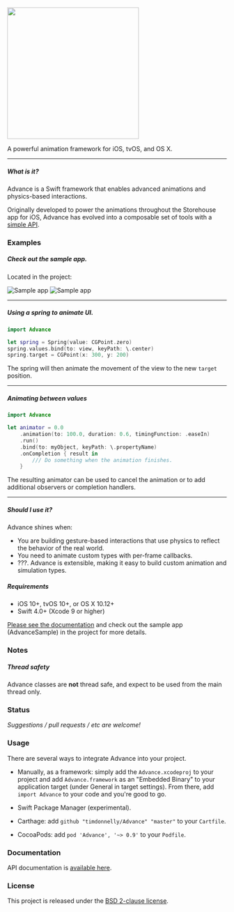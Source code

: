 <br/><img src="https://github.com/storehouse/Advance/raw/master/Assets/logo.png" width="302">

A powerful animation framework for iOS, tvOS, and OS X.

---

##### What is it?
Advance is a Swift framework that enables advanced animations and physics-based interactions.

Originally developed to power the animations throughout the Storehouse app for iOS, Advance has evolved into a composable set of tools with a [simple API](http://timdonnelly.github.io/Advance/docs).

### Examples

##### Check out the sample app.
Located in the project:

![Sample app](https://github.com/timdonnelly/Advance/raw/master/Assets/nav.gif)
![Sample app](https://github.com/timdonnelly/Advance/raw/master/Assets/logo.gif)

****

##### Using a spring to animate UI.

```swift
import Advance

let spring = Spring(value: CGPoint.zero)
spring.values.bind(to: view, keyPath: \.center)
spring.target = CGPoint(x: 300, y: 200)

```
The spring will then animate the movement of the view to the new `target` position.

****

##### Animating between values

```swift
import Advance

let animator = 0.0
    .animation(to: 100.0, duration: 0.6, timingFunction: .easeIn)
    .run()
    .bind(to: myObject, keyPath: \.propertyName)
    .onCompletion { result in
        /// Do something when the animation finishes.
    }

```

The resulting animator can be used to cancel the animation or to add additional observers or completion handlers.

****

##### Should I use it?
Advance shines when:

* You are building gesture-based interactions that use physics to reflect the behavior of the real world.
* You need to animate custom types with per-frame callbacks.
* ???. Advance is extensible, making it easy to build custom animation and simulation types.

##### Requirements
* iOS 10+, tvOS 10+, or OS X 10.12+
* Swift 4.0+ (Xcode 9 or higher)

[Please see the documentation](http://timdonnelly.github.io/Advance/docs) and check out the sample app (AdvanceSample) in the project for more details.

### Notes

##### Thread safety

Advance classes are **not** thread safe, and expect to be used from the main thread only.

### Status

*Suggestions / pull requests / etc are welcome!*

### Usage

There are several ways to integrate Advance into your project.

* Manually, as a framework: simply add the `Advance.xcodeproj` to your project and add `Advance.framework` as an "Embedded Binary" to your application target (under General in target settings). From there, add `import Advance` to your code and you're good to go.

* Swift Package Manager (experimental).

* Carthage: add `github "timdonnelly/Advance" "master"` to your `Cartfile`.

* CocoaPods: add `pod 'Advance', '~> 0.9'` to your `Podfile`.

### Documentation
API documentation is [available here](http://timdonnelly.github.io/Advance/docs).

### License
This project is released under the [BSD 2-clause license](https://github.com/timdonnelly/Advance/blob/master/LICENSE).
